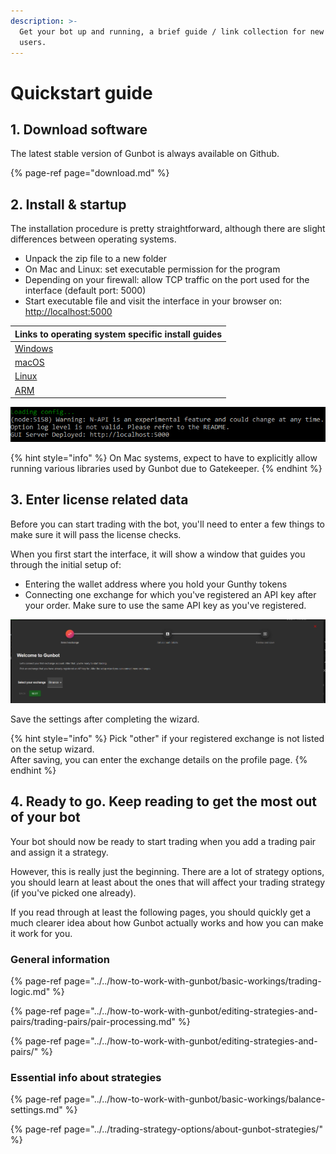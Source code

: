```yaml
---
description: >-
  Get your bot up and running, a brief guide / link collection for new Gunbot
  users.
---
```


# Quickstart guide

## 1. Download software

The latest stable version of Gunbot is always available on Github. 

{% page-ref page="download.md" %}

## 2. Install & startup

The installation procedure is pretty straightforward, although there are slight differences between operating systems. 

* Unpack the zip file to a new folder
* On Mac and Linux: set executable permission for the program
* Depending on your firewall: allow TCP traffic on the port used for the interface \(default port: 5000\)
* Start executable file and visit the interface in your browser on: [http://localhost:5000](http://localhost:5000)

| Links to operating system specific install guides |
| :--- |
| [Windows](windows.md) |
| [macOS](macos.md) |
| [Linux](linux.md) |
| [ARM](linux.md) |

![If you see this after starting the bot, all is good and you can open the interface in your browser](../../.gitbook/assets/image%20%2859%29.png)

{% hint style="info" %}
On Mac systems, expect to have to explicitly allow running various libraries used by Gunbot due to Gatekeeper.
{% endhint %}

## 3. Enter license related data

Before you can start trading with the bot, you'll need to enter a few things to make sure it will pass the license checks.

When you first start the interface, it will show a window that guides you through the initial setup of:

* Entering the wallet address where you hold your Gunthy tokens
* Connecting one exchange for which you've registered an API key after your order. Make sure to use the same API key as you've registered.

![](../../.gitbook/assets/image%20%2862%29.png)

Save the settings after completing the wizard.

{% hint style="info" %}
Pick "other" if your registered exchange is not listed on the setup wizard.   
After saving, you can enter the exchange details on the profile page.
{% endhint %}

## 4. Ready to go. Keep reading to get the most out of your bot

Your bot should now be ready to start trading when you add a trading pair and assign it a strategy.

However, this is really just the beginning. There are a lot of strategy options, you should learn at least about the ones that will affect your trading strategy \(if you've picked one already\).

If you read through at least the following pages, you should quickly get a much clearer idea about how Gunbot actually works and how you can make it work for you.

### General information

{% page-ref page="../../how-to-work-with-gunbot/basic-workings/trading-logic.md" %}

{% page-ref page="../../how-to-work-with-gunbot/editing-strategies-and-pairs/trading-pairs/pair-processing.md" %}

{% page-ref page="../../how-to-work-with-gunbot/editing-strategies-and-pairs/" %}

### Essential info about strategies

{% page-ref page="../../how-to-work-with-gunbot/basic-workings/balance-settings.md" %}

{% page-ref page="../../trading-strategy-options/about-gunbot-strategies/" %}



